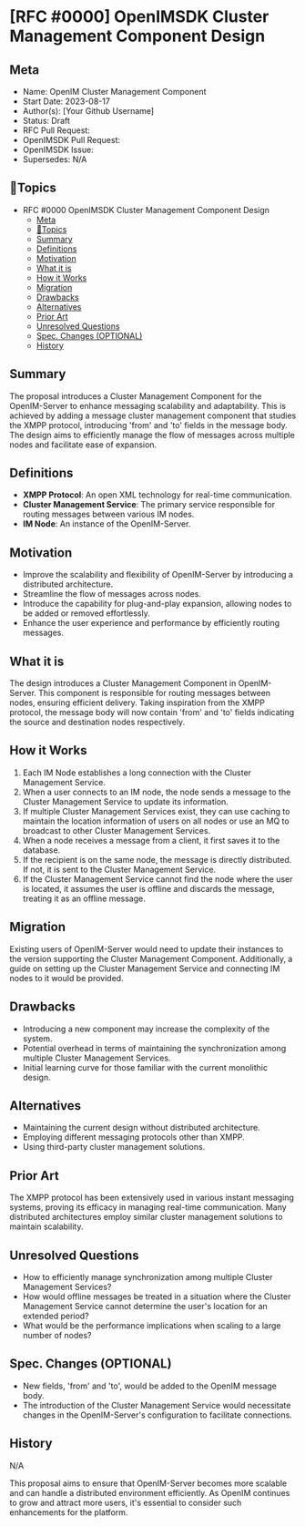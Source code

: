 # [RFC #0000] OpenIMSDK Cluster Management Component Design

<!-- 🤖 design template: https://github.com/OpenIMSDK/community/blob/main/0000-template.md ⚠️ Please submit a PR to https://github.com/OpenIMSDK/community/tree/main/RFC according to the specification after the design is completed -->

## Meta

- Name: OpenIM Cluster Management Component
- Start Date: 2023-08-17
- Author(s): [Your Github Username]
- Status: Draft
- RFC Pull Request:
- OpenIMSDK Pull Request:
- OpenIMSDK Issue:
- Supersedes: N/A

## 📇Topics

- RFC #0000 OpenIMSDK Cluster Management Component Design
  - [Meta](#meta)
  - [📇Topics](#topics)
  - [Summary](#summary)
  - [Definitions](#definitions)
  - [Motivation](#motivation)
  - [What it is](#what-it-is)
  - [How it Works](#how-it-works)
  - [Migration](#migration)
  - [Drawbacks](#drawbacks)
  - [Alternatives](#alternatives)
  - [Prior Art](#prior-art)
  - [Unresolved Questions](#unresolved-questions)
  - [Spec. Changes (OPTIONAL)](#spec-changes-optional)
  - [History](#history)

## Summary

The proposal introduces a Cluster Management Component for the OpenIM-Server to enhance messaging scalability and adaptability. This is achieved by adding a message cluster management component that studies the XMPP protocol, introducing 'from' and 'to' fields in the message body. The design aims to efficiently manage the flow of messages across multiple nodes and facilitate ease of expansion.

## Definitions

- **XMPP Protocol**: An open XML technology for real-time communication.
- **Cluster Management Service**: The primary service responsible for routing messages between various IM nodes.
- **IM Node**: An instance of the OpenIM-Server.

## Motivation

- Improve the scalability and flexibility of OpenIM-Server by introducing a distributed architecture.
- Streamline the flow of messages across nodes.
- Introduce the capability for plug-and-play expansion, allowing nodes to be added or removed effortlessly.
- Enhance the user experience and performance by efficiently routing messages.

## What it is

The design introduces a Cluster Management Component in OpenIM-Server. This component is responsible for routing messages between nodes, ensuring efficient delivery. Taking inspiration from the XMPP protocol, the message body will now contain 'from' and 'to' fields indicating the source and destination nodes respectively.

## How it Works

1. Each IM Node establishes a long connection with the Cluster Management Service.
2. When a user connects to an IM node, the node sends a message to the Cluster Management Service to update its information.
3. If multiple Cluster Management Services exist, they can use caching to maintain the location information of users on all nodes or use an MQ to broadcast to other Cluster Management Services.
4. When a node receives a message from a client, it first saves it to the database.
5. If the recipient is on the same node, the message is directly distributed. If not, it is sent to the Cluster Management Service.
6. If the Cluster Management Service cannot find the node where the user is located, it assumes the user is offline and discards the message, treating it as an offline message.

## Migration

Existing users of OpenIM-Server would need to update their instances to the version supporting the Cluster Management Component. Additionally, a guide on setting up the Cluster Management Service and connecting IM nodes to it would be provided.

## Drawbacks

- Introducing a new component may increase the complexity of the system.
- Potential overhead in terms of maintaining the synchronization among multiple Cluster Management Services.
- Initial learning curve for those familiar with the current monolithic design.

## Alternatives

- Maintaining the current design without distributed architecture.
- Employing different messaging protocols other than XMPP.
- Using third-party cluster management solutions.

## Prior Art

The XMPP protocol has been extensively used in various instant messaging systems, proving its efficacy in managing real-time communication. Many distributed architectures employ similar cluster management solutions to maintain scalability.

## Unresolved Questions

- How to efficiently manage synchronization among multiple Cluster Management Services?
- How would offline messages be treated in a situation where the Cluster Management Service cannot determine the user's location for an extended period?
- What would be the performance implications when scaling to a large number of nodes?

## Spec. Changes (OPTIONAL)

- New fields, 'from' and 'to', would be added to the OpenIM message body.
- The introduction of the Cluster Management Service would necessitate changes in the OpenIM-Server's configuration to facilitate connections.

## History

N/A

<!-- ## Amended ### Meta [meta-1]: #meta-1 - Name:  - Start Date:  - Author(s):  - Amendment Pull Request:  ### Summary A brief description of the changes. ### Motivation Why was this amendment necessary? --->

This proposal aims to ensure that OpenIM-Server becomes more scalable and can handle a distributed environment efficiently. As OpenIM continues to grow and attract more users, it's essential to consider such enhancements for the platform.